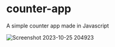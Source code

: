 # counter-app
A simple counter app made in Javascript


![Screenshot 2023-10-25 204923](https://github.com/Cocosaging/counter-app/assets/86936264/03b95204-c37c-4140-b6e4-fd24d8d15160)
